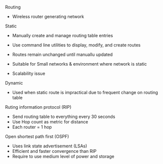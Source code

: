 Routing
- Wireless router generating network


Static
- Manually create and manage routing table entries
- Use command line utilities to display, modify, and create routes
- Routes remain unchanged until manuallu updated

- Suitable for Small networks & environment where network is static

- Scalability issue

Dynamic
- Used when static route is impractical due to frequent change on routing table

Ruting information protocol (RIP)
- Send routing table to everything every 30 seconds
- Use Hop count as metric for distance
- Each router = 1 hop

Open shortest path first (OSPF)
- Uses link state advertisement (LSAs)
- Efficient and faster convergence than RIP
- Require to use medium level of power and storage
